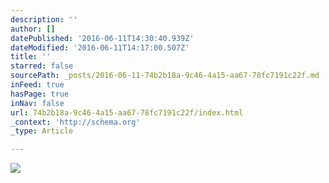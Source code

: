 ```yaml
---
description: ''
author: []
datePublished: '2016-06-11T14:30:40.939Z'
dateModified: '2016-06-11T14:17:00.507Z'
title: ''
starred: false
sourcePath: _posts/2016-06-11-74b2b18a-9c46-4a15-aa67-78fc7191c22f.md
inFeed: true
hasPage: true
inNav: false
url: 74b2b18a-9c46-4a15-aa67-78fc7191c22f/index.html
_context: 'http://schema.org'
_type: Article

---
```

![](https://the-grid-user-content.s3-us-west-2.amazonaws.com/6c1bfef3-cdc3-42dd-9275-c53419adc95b.jpg)